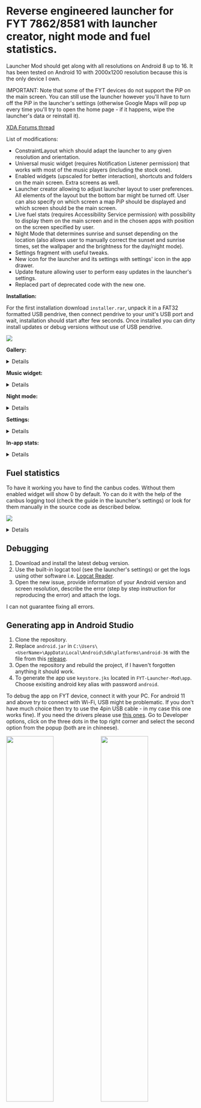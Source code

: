 # Reverse engineered launcher for FYT 7862/8581 with launcher creator, night mode and fuel statistics.

Launcher Mod should get along with all resolutions on Android 8 up to 16.
It has been tested on Android 10 with 2000x1200 resolution because this is the only device I own.

IMPORTANT: Note that some of the FYT devices do not support the PiP on the main screen. You can still use the launcher however you'll have to turn off the PiP in the launcher's settings (otherwise Google Maps will pop up every time you'll try to open the home page - if it happens, wipe the launcher's data or reinstall it).

[XDA Forums thread](https://xdaforums.com/t/reverse-engineered-launcher-for-fyt-7862-8581.4702542/)

List of modifications:
- ConstraintLayout which should adapt the launcher to any given resolution and orientation.
- Universal music widget (requires Notification Listener permission) that works with most of the music players (including the stock one).
- Enabled widgets (upscaled for better interaction), shortcuts and folders on the main screen. Extra screens as well.
- Launcher creator allowing to adjust launcher layout to user preferences. All elements of the layout but the bottom bar might be turned off. User can also specify on which screen a map PiP should be displayed and which screen should be the main screen.
- Live fuel stats (requires Accessibility Service permission) with possibility to display them on the main screen and in the chosen apps with position on the screen specified by user.
- Night Mode that determines sunrise and sunset depending on the location (also allows user to manually correct the sunset and sunrise times, set the wallpaper and the brightness for the day/night mode).
- Settings fragment with useful tweaks.
- New icon for the launcher and its settings with settings' icon in the app drawer.
- Update feature allowing user to perform easy updates in the launcher's settings.
- Replaced part of deprecated code with the new one.

**Installation:**

For the first installation download `installer.rar`, unpack it in a FAT32 formatted USB pendrive, then connect pendrive to your unit's USB port and wait, installation should start after few seconds. Once installed you can dirty install updates or debug versions without use of USB pendrive.


![](https://github.com/vasyl91/FYT-Launcher-Mod/blob/main/images/example_creator.gif)

**Gallery:**

<details>

[<img src="./images/1.png" width="50%">](./images/1.png) [<img src="./images/2.png" width="50%">](./images/2.png)
[<img src="./images/4.png" width="50%">](./images/4.png)
[<img src="./images/s1.png" width="50%">](./images/s1.png) [<img src="./images/s2.png" width="50%">](./images/s2.png)
[<img src="./images/s3.png" width="50%">](./images/s3.png) [<img src="./images/s4.png" width="50%">](./images/s4.png)
[<img src="./images/s5.png" width="50%">](./images/s5.png) [<img src="./images/s6.png" width="50%">](./images/s6.png)
[<img src="./images/s7.png" width="50%">](./images/s7.png) [<img src="./images/s8.png" width="50%">](./images/s8.png)
[<img src="./images/v1.png" width="50%">](./images/v1.png) [<img src="./images/v2.png" width="50%">](./images/v2.png)
[<img src="./images/v3.png" width="50%">](./images/v3.png) [<img src="./images/v4.png" width="50%">](./images/v4.png)
[<img src="./images/v5.png" width="50%">](./images/v5.png) [<img src="./images/v6.png" width="50%">](./images/v6.png)

</details>

**Music widget:**

<details>

![](https://github.com/vasyl91/FYT-Launcher-Mod/blob/main/images/example_music.gif)

</details>

**Night mode:**

<details>

![](https://github.com/vasyl91/FYT-Launcher-Mod/blob/main/images/example_night_mode.gif)

</details>

**Settings:**

<details>

![](https://github.com/vasyl91/FYT-Launcher-Mod/blob/main/images/example_settings.gif)

</details>

**In-app stats:**

<details>

![](https://github.com/vasyl91/FYT-Launcher-Mod/blob/main/images/example_inapp_stat.gif)

</details>

## Fuel statistics

To have it working you have to find the canbus codes. Without them enabled widget will show 0 by default. Yo can do it with the help of the canbus logging tool (check the guide in the launcher's settings) or look for them manually in the source code as described below.

![](https://github.com/vasyl91/FYT-Launcher-Mod/blob/main/images/example_stats.gif)

<details>

1. Go to the Settings > Layout creator and check what does the summary say under the Fuel statistics:

[<img src="./images/s4.png" width="50%">](./images/s4.png)

2. It should contain the name of the class that canbus runs as default, in my case it is : [`com.syu.carinfo.rzc.biaozhi408.RZC_BZ408IndexActi.java`](https://github.com/vasyl91/FYT-Launcher-Mod/blob/main/fuel_stats_example/RZC_BZ408IndexActi.java). Start with that class and inspect its subclasses if needed.

3. Keep in mind that the following instruction is an example based on my case, just a hint how to do it. Moreover some units or canbusses don't provide such functionality. If your canbus app doesn't display current fuel consumption and/or cruising range then it means that you can't use this widget.

4. In gereral codes that you are looking for should be in the java file located in the same folder that the class from the step 1 is (in my case biaozhi408). Open that folder in for example Sublime and search fo `L/100KM`. If you find it proceed to the step 7. If not, follow the next steps.

5. Open the class from the step 2. and look for the method that opens the next activity that finally contains what you need, there might be few of them to check. `com.syu.carinfo.rzc.biaozhi408.RZC_BZ408IndexActi.java` contains `onClickListener` with an intent:

```
                    Intent intent = new Intent();
                    intent.setClass(RZC_BZ408IndexActi.this, RZC_BZ408OilMileIndexActi.class);
```
That leads to the class `com.syu.carinfo.rzc.biaozhi408.RZC_BZ408OilMileIndexActi.java` and you should keep looking there.

6. In [`RZC_BZ408OilMileIndexActi.java`](https://github.com/vasyl91/FYT-Launcher-Mod/blob/main/fuel_stats_example/RZC_BZ408OilMileIndexActi.java) you will find three tabs:

```
        this.mTabHost.addTab(this.mTabHost.newTabSpec("tabPage1").setIndicator("tabPage1").setContent(new Intent(this, (Class<?>) RZC_BZ408OilMilePage1Acti.class)));
        this.mTabHost.addTab(this.mTabHost.newTabSpec("tabPage2").setIndicator("tabPage2").setContent(new Intent(this, (Class<?>) RZC_BZ408OilMilePage2Acti.class)));
        this.mTabHost.addTab(this.mTabHost.newTabSpec("tabPage3").setIndicator("tabPage3").setContent(new Intent(this, (Class<?>) RZC_BZ408OilMilePage3Acti.class)));
```
`RZC_BZ408OilMilePage1Acti.class` represents the window in fyt canbus app that contains fuel statistics.

7. Finally proceed to [`com.syu.carinfo.rzc.biaozhi408.RZC_BZ408OilMilePage1Acti.java`](https://github.com/vasyl91/FYT-Launcher-Mod/blob/main/fuel_stats_example/RZC_BZ408OilMilePage1Acti.java) and you will find there the functions similar to these (I left only the crucial parts):

```
    private IUiNotify mNotifyCanbus = new IUiNotify() { 
        @Override 
        public void onNotify(int updateCode, int[] ints, float[] flts, String[] strs) {
            switch (updateCode) {
                ....
                case 102:
                    RZC_BZ408OilMilePage1Acti.this.mUpdaterOilExpend();
                    break;
                case 103:
                    RZC_BZ408OilMilePage1Acti.this.mUpdaterDrivingMileage();
                    break;
                ....
            }
        }
    };

    @Override
    protected void onCreate(Bundle savedInstanceState) {
        ....
        DataCanbus.PROXY.cmd(70, new int[]{51}, null, null);
    }

    @Override 
    public void addNotify() {
        DataCanbus.NOTIFY_EVENTS[102].addNotify(this.mNotifyCanbus, 1);
        DataCanbus.NOTIFY_EVENTS[103].addNotify(this.mNotifyCanbus, 1);
        ....
    }

    @Override 
    public void removeNotify() {
        DataCanbus.NOTIFY_EVENTS[102].removeNotify(this.mNotifyCanbus);
        DataCanbus.NOTIFY_EVENTS[103].removeNotify(this.mNotifyCanbus);
        ....
    }

    public void mUpdaterOilExpend() {
        int value = DataCanbus.DATA[102];
        ....
    }

    public void mUpdaterDrivingMileage() {
        int value = DataCanbus.DATA[103];
        ....
    }
```

8. The codes that you are looking for are inside `DataCanbus.DATA[102]`, `DataCanbus.DATA[103]`, and `DataCanbus.PROXY.cmd(70, new int[]{51}, null, null);`. The launcher setting should be updated as below:

    `Fuel: 102, Range: 103, cmdInt: 70, cmdArr: 51`

 If you have some problems with identifying these codes please look for the file in the containing folder that holds general code list for particular car (It might NOT be available for every car! In my case it is [`com.syu.carinfo.rzc.biaozhi408.Const_RZC4_PSA_ALL_DATA.java`](https://github.com/vasyl91/FYT-Launcher-Mod/blob/main/fuel_stats_example/Const_RZC4_PSA_ALL_DATA.java)).

9. If the widget still shows `0.0 L/100Km` and `0 Km` or the readings are bizzare and inadequate, then it means that your device probably uses different codes than provided in this library. To get these codes you will have to unpack the canbus app installed on your head unit. 

10. To extract the apk file please instal on your device [Apk Analyzer](https://play.google.com/store/apps/details?id=sk.styk.martin.apkanalyzer&hl=en&pli=1). Open it and type `com.syu.canbus` in the search bar. Open the result and in the next window press the three dots in the bottom right corner, then press `Export APK`. Move exported `com.syu.canbus.apk` to your PC.

11. To unpack the extracted apk please use [APKRepatcher](https://github.com/vasyl91/APKRepatcher/releases/tag/Update2024) tool. Download it and inside APKRepatcher folder hold the Shift key, then right-click an empty area and open Command Prompt from the context menu. Paste in Command Prompt `java -jar APKRepatcher.jar` and press Enter. (Install java on your PC if needed, google it).

12. In the APKRepatcher go to File > Open APK, select your `com.syu.canbus.apk` and wait till it finishes. Then go to the directory `APKRepatcher\Projects\com.syu.canbus.apk\javaCode\classes.dex\sources\com\syu` and repeat the step 2.


In my case the canbus stops sending the fuel consumption when the speed drops below 40km/h so I added function that attempts to ROUGHLY estimate the fuel consumption to provide some insight even though it undoubtedly is an inaccurate calculation. To use that you will need to find one additional code which represents RPM - `U_ENGINE_SPEED = 148;` found in [`Const_RZC4_PSA_ALL_DATA.java`](https://github.com/vasyl91/FYT-Launcher-Mod/blob/main/fuel_stats_example/Const_RZC4_PSA_ALL_DATA.java)) mentioned earlier and provide car details in app settings.

</details>

## Debugging

1. Download and install the latest debug version. 
2. Use the built-in logcat tool (see the launcher's settings) or get the logs using other software i.e. [Logcat Reader](https://play.google.com/store/apps/details?id=com.dp.logcatapp&hl=en&pli=1).
3. Open the new issue, provide information of your Android version and screen resolution, describe the error (step by step instruction for reproducing the error) and attach the logs.

I can not guarantee fixing all errors.


## Generating app in Android Studio

1. Clone the repository. 
2. Replace `android.jar` in `C:\Users\<UserName>\AppData\Local\Android\Sdk\platforms\android-36` with the file from this [release](https://github.com/vasyl91/FYT-Launcher-Mod/releases/download/Android-36-modded-jar/android.jar).
3. Open the repository and rebuild the project, if I haven't forgotten anything it should work.
4. To generate the app use `keystore.jks` located in `FYT-Launcher-Mod\app`. Choose exisiting android key alias with password `android`. 

To debug the app on FYT device, connect it with your PC. For android 11 and above try to connect with Wi-Fi, USB might be problematic. If you don't have much choice then try to use the 4pin USB cable - in my case this one works fine). 
If you need the drivers please use [this ones](https://github.com/vasyl91/FYT-Launcher-Mod/releases/download/android-34-modded-jar/Unisoc+SPD+Driver.rar). 
Go to Developer options, click on the three dots in the top right corner and select the second option from the popup (both are in chineese).

[<img src="./images/3.png" width="50%">](./images/3.png)[<img src="./images/3.1.png" width="50%">](./images/3.1.png)

Remember to enable USB debugging.

If you keep getting `unauthorized` while running `adb devices` and your device doesn't display the popup to confirm the connection then it means that you'll have to add adb keys manually.
That's tricky. Follow the steps below (requires root on FYT and your phone):
1. Connect your phone to Android Studio and confirm the connection. 
2. Go to `/data/misc/adb/` on your phone and copy it's content (should contain `adb_keys`).
3. Paste that file in the same directory on your FYT.
4. Install Termux terminal, open it and run the following commands `chmod 0640 /data/misc/adb/`, `chown system:shell /data/misc/adb/`, `chcon u:object_r:adb_keys_file:s0 /data/misc/adb/` (don't worry if you get some error with the last one).


## Modifying android.jar

1. Download already modified [android.jar](https://github.com/Reginer/aosp-android-jar) for the android version you want to work on.
2. Download and run [Recaf](https://github.com/Col-E/Recaf).
3. Open `android.jar` in `Recaf`.
4. Open and decompile `IActivityManager.class` located in `android/app` using i.e. FernFlower decompiler.

[<img src="./images/IActivityManagerRecaf.png" width="50%">](./images/IActivityManagerRecaf.png)

5. Copy the content of this file (omit the two first lines: `// Decompiled with: DecompilerName` `// Class Version: X`) and use it to create java file. Add `void setPinnedStackVisible(boolean bool);` to this file.

[<img src="./images/IActivityManagerJava.png" width="50%">](./images/IActivityManagerJava.png)

6. Download and run [Eclipse](https://eclipseide.org/).
7. In Eclipse create new Java Project `File` > `New` > `Java Project`.

[<img src="./images/IActivityManagerEclipse1.png" width="50%">](./images/IActivityManagerEclipse1.png)

8. Remove the content of this project and paste there already predefined [project's](https://github.com/vasyl91/FYT-Launcher-Mod/releases/download/Android-36-modded-jar/android_jar_eclipse.rar) files.

[<img src="./images/IActivityManagerEclipse2.png" width="50%">](./images/IActivityManagerEclipse2.png)

9. In Eclipse refresh your project using `F5` or `Right click` on your project and `Refresh`.
10. Then `Project` > `Properties` > `Java Build Path` > `Libraries` > `Add External JARs...` > choose `android.jar` from the step 1. and press `Apply and Close`. Check if `Build automatically` is checked in the `Project` tab (should be checked by default). Refresh your project again (ignore the errors displayed at the bottom of the window).
11.  Go to `C:\Users\<your_user-name>\eclipse-workspace\androidJar\target\classes\android\app` and copy `IActivityManager.class`
12. Download [android_jar_mod.rar](https://github.com/vasyl91/FYT-Launcher-Mod/releases/download/Android-36-modded-jar/android_jar_mod.rar) and paste `IActivityManager.class` to `android_jar_mod\android\app`. Also paste `android.jar` from step 1. to `android_jar_mod\`

[<img src="./images/IActivityManagerJar.png" width="50%">](./images/IActivityManagerJar.png)

13. Press Shift + right click in the directory `android_jar_mod\`  and open `PowerShell` from the context menu. Then use in the `PowerShell` the commands provided in the `commands.txt` file (run every command one fater another).
14. Finally you can use prepared `android.jar` from `android_jar_mod\` directory to run your project as described in `Generating app in Android Studio` caption.